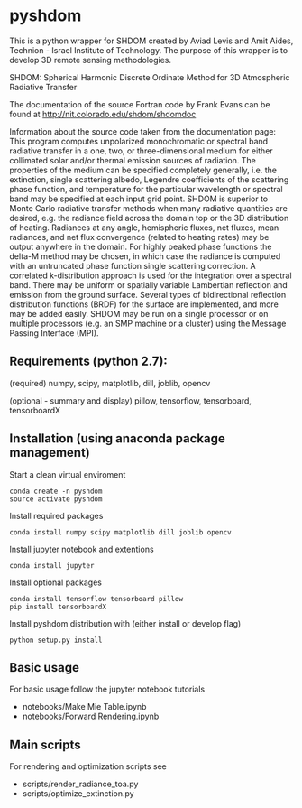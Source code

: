 # pyshdom

This is a python wrapper for SHDOM created by Aviad Levis and Amit Aides, Technion - Israel Institute of Technology.
The purpose of this wrapper is to develop 3D remote sensing methodologies.

SHDOM: Spherical Harmonic Discrete Ordinate Method for 3D Atmospheric Radiative Transfer

The documentation of the source Fortran code by Frank Evans can be found at
http://nit.colorado.edu/shdom/shdomdoc

Information about the source code taken from the documentation page:
This program computes unpolarized monochromatic or spectral band radiative transfer in a one, two,
or three-dimensional medium for either collimated solar and/or thermal emission sources of radiation.
The properties of the medium can be specified completely generally, i.e. the extinction, single 
scattering albedo, Legendre coefficients of the scattering phase function, and temperature for
the particular wavelength or spectral band may be specified at each input grid point. SHDOM is
superior to Monte Carlo radiative transfer methods when many radiative quantities are desired,
e.g. the radiance field across the domain top or the 3D distribution of heating. Radiances at
any angle, hemispheric fluxes, net fluxes, mean radiances, and net flux convergence (related
to heating rates) may be output anywhere in the domain. For highly peaked phase functions the 
delta-M method may be chosen, in which case the radiance is computed with an untruncated phase
function single scattering correction. A correlated k-distribution approach is used for the
integration over a spectral band. There may be uniform or spatially variable Lambertian
reflection and emission from the ground surface. Several types of bidirectional reflection
distribution functions (BRDF) for the surface are implemented, and more may be added easily.
SHDOM may be run on a single processor or on multiple processors (e.g. an SMP machine or a
cluster) using the Message Passing Interface (MPI).


## Requirements (python 2.7):
(required) numpy, scipy, matplotlib, dill, joblib, opencv

(optional - summary and display) pillow, tensorflow, tensorboard, tensorboardX

## Installation (using anaconda package management)

Start a clean virtual enviroment
```
conda create -n pyshdom
source activate pyshdom
```

Install required packages
```
conda install numpy scipy matplotlib dill joblib opencv
```

Install jupyter notebook and extentions
```
conda install jupyter
```

Install optional packages
```
conda install tensorflow tensorboard pillow
pip install tensorboardX
```

Install pyshdom distribution with (either install or develop flag)
```
python setup.py install
```

## Basic usage
For basic usage follow the jupyter notebook tutorials
 - notebooks/Make Mie Table.ipynb
 - notebooks/Forward Rendering.ipynb 

## Main scripts
For rendering and optimization scripts see
  - scripts/render_radiance_toa.py
  - scripts/optimize_extinction.py
